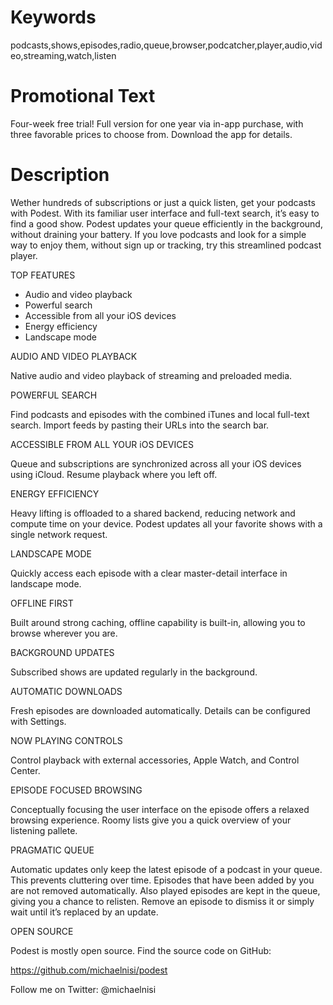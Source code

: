 # Keywords

podcasts,shows,episodes,radio,queue,browser,podcatcher,player,audio,video,streaming,watch,listen

# Promotional Text

Four-week free trial! Full version for one year via in-app purchase, with three favorable prices to choose from. Download the app for details.

# Description

Wether hundreds of subscriptions or just a quick listen, get your podcasts with Podest. With its familiar user interface and full-text search, it’s easy to find a good show. Podest updates your queue efficiently in the background, without draining your battery. If you love podcasts and look for a simple way to enjoy them, without sign up or tracking, try this streamlined podcast player.

TOP FEATURES

- Audio and video playback
- Powerful search
- Accessible from all your iOS devices
- Energy efficiency
- Landscape mode

AUDIO AND VIDEO PLAYBACK

Native audio and video playback of streaming and preloaded media.

POWERFUL SEARCH

Find podcasts and episodes with the combined iTunes and local full-text search. Import feeds by pasting their URLs into the search bar.

ACCESSIBLE FROM ALL YOUR iOS DEVICES

Queue and subscriptions are synchronized across all your iOS devices using iCloud. Resume playback where you left off.

ENERGY EFFICIENCY

Heavy lifting is offloaded to a shared backend, reducing network and compute time on your device. Podest updates all your favorite shows with a single network request.

LANDSCAPE MODE

Quickly access each episode with a clear master-detail interface in landscape mode.

OFFLINE FIRST

Built around strong caching, offline capability is built-in, allowing you to browse wherever you are.

BACKGROUND UPDATES

Subscribed shows are updated regularly in the background.

AUTOMATIC DOWNLOADS

Fresh episodes are downloaded automatically. Details can be configured with Settings.

NOW PLAYING CONTROLS

Control playback with external accessories, Apple Watch, and Control Center.

EPISODE FOCUSED BROWSING

Conceptually focusing the user interface on the episode offers a relaxed browsing experience. Roomy lists give you a quick overview of your listening pallete.

PRAGMATIC QUEUE

Automatic updates only keep the latest episode of a podcast in your queue. This prevents cluttering over time. Episodes that have been added by you are not removed automatically. Also played episodes are kept in the queue, giving you a chance to relisten. Remove an episode to dismiss it or simply wait until it’s replaced by an update.

OPEN SOURCE

Podest is mostly open source. Find the source code on GitHub:

https://github.com/michaelnisi/podest

Follow me on Twitter: @michaelnisi
